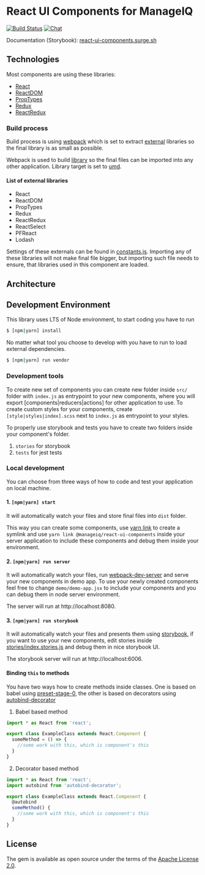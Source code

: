 # React UI Components for ManageIQ
[![Build Status](https://travis-ci.org/ManageIQ/react-ui-components.svg?branch=master)](https://travis-ci.org/ManageIQ/react-ui-components)
[![Chat](https://badges.gitter.im/Join%20Chat.svg)](https://gitter.im/ManageIQ/manageiq/ui?utm_source=badge&utm_medium=badge&utm_campaign=pr-badge&utm_content=badge)

Documentation (Storybook): [react-ui-components.surge.sh](https://react-ui-components.surge.sh)

## Technologies

Most components are using these libraries:
* [React](https://github.com/facebook/react)
* [ReactDOM](https://github.com/facebook/react/tree/master/packages/react-dom)
* [PropTypes](https://github.com/facebook/prop-types)
* [Redux](https://github.com/reactjs/redux)
* [ReactRedux](https://github.com/reactjs/react-redux)

### Build process

Build process is using [webpack](https://github.com/webpack/webpack) which is set to extract
[external](https://webpack.js.org/configuration/externals/) libraries so the final library is as small as possible.

Webpack is used to build [library](https://webpack.js.org/guides/author-libraries/#expose-the-library) so the final
files can be imported into any other application. Library target is set to [umd](https://github.com/umdjs/umd).

#### List of external libraries
* React
* ReactDOM
* PropTypes
* Redux
* ReactRedux
* ReactSelect
* PFReact
* Lodash

Settings of these externals can be found in [constants.js](/scripts/constants.js). Importing any of these libraries will
not make final file bigger, but importing such file needs to ensure, that libraries used in this component are loaded.

## Architecture
## Development Environment
This library uses LTS of Node environment, to start coding you have to run
```bash
$ [npm|yarn] install
```

No matter what tool you choose to develop with you have to run to load external dependencies.
```bash
$ [npm|yarn] run vendor
```

### Development tools
To create new set of components you can create new folder inside `src/` folder with `index.js` as entrypoint to your new
components, where you will export [components|reducers|actions] for other application to use. To create custom styles for
your components, create `[style|styles|index].scss` next to `index.js` as entrypoint to your styles.

To properly use storybook and tests you have to create two folders inside your component's folder.

1. `stories` for storybook
2. `tests` for jest tests

### Local development
You can choose from three ways of how to code and test your application on local machine.

#### 1. `[npm|yarn] start`

It will automatically watch your files and store final files into `dist` folder.

This way you can create some components, use [yarn link](https://yarnpkg.com/en/docs/cli/link) to create a symlink and use `yarn link @manageiq/react-ui-components` inside your server application to include these components and debug them inside your environment.

#### 2. `[npm|yarn] run server`

It will automatically watch your files, run [webpack-dev-server](https://github.com/webpack/webpack-dev-server) and
serve your new components in demo app. To use your newly created components feel free to change `demo/demo-app.jsx` to include
your components and you can debug them in node server environment.

The server will run at http://localhost:8080.

#### 3. `[npm|yarn] run storybook`
It will automatically watch your files and presents them using [storybook](https://storybook.js.org/), if you want
to use your new components, edit stories inside [stories/index.stories.js](/stories/index.stories.js) and debug them in
nice storybook UI.

The storybook server will run at http://localhost:6006.

#### Binding `this` to methods
You have two ways how to create methods inside classes. One is based on babel using [preset-stage-0](https://babeljs.io/docs/plugins/preset-stage-0/), the other is based on decorators using
[autobind-decorator](https://github.com/andreypopp/autobind-decorator)

1. Babel based method
```javascript 1.8
import * as React from 'react';

export class ExampleClass extends React.Component {
  someMethod = () => {
    //some work with this, which is component's this
  }
}
```

2. Decorator based method
```javascript 1.8
import * as React from 'react';
import autobind from 'autobind-decorator';

export class ExampleClass extends React.Component {
  @autobind
  someMethod() {
    //some work with this, which is component's this
  }
}
```

## License

The gem is available as open source under the terms of the [Apache License 2.0](https://opensource.org/licenses/apache-2.0).
